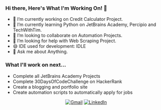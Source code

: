 ### Hi there, Here's What I'm Working On! 👋

- 🔭 I’m currently working on Credit Calculator Project.
- 🌱 I’m currently learning Python on JetBrains Academy, Percipio and TechWithTim. 
- 👯 I’m looking to collaborate on Automation Projects.
- 🤔 I’m looking for help with Web Scraping Project.
- 😄 IDE used for development: IDLE
- 💬 Ask me about Anything.
 
### What I'll work on next...
- Complete all JetBrains Academy Projects
- Complete 30DaysOfCodeChallenge on HackerRank
- Create a blogging and portfolio site
- Create automation scripts to automatically apply for jobs


<p align="center">
  <a href="mailto:someshnarwade@gmail.com"><img src="https://img.shields.io/badge/Gmail--_.svg?style=social&logo=gmail" alt="Gmail"></a>
  <a href="https://www.linkedin.com/in/someshnarwade/"><img src="https://img.shields.io/badge/LinkedIn--_.svg?style=social&logo=linkedin" alt="LinkedIn"></a>
</p>

